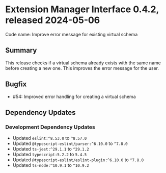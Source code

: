 # Extension Manager Interface 0.4.2, released 2024-05-06

Code name: Improve error message for existing virtual schema

## Summary

This release checks if a virtual schema already exists with the same name before creating a new one. This improves the error message for the user.

## Bugfix

* #54: Improved error handling for creating a virtual schema

## Dependency Updates

### Development Dependency Updates

* Updated `eslint:^8.53.0` to `^8.57.0`
* Updated `@typescript-eslint/parser:^6.10.0` to `^7.8.0`
* Updated `ts-jest:^29.1.1` to `^29.1.2`
* Updated `typescript:5.2.2` to `5.4.5`
* Updated `@typescript-eslint/eslint-plugin:^6.10.0` to `^7.8.0`
* Updated `ts-node:^10.9.1` to `^10.9.2`

